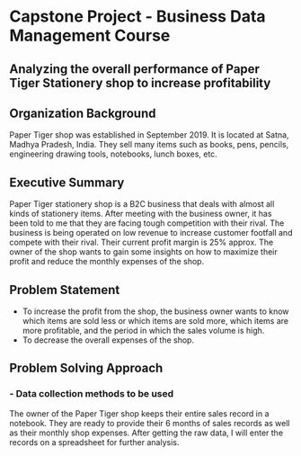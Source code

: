 # Capstone Project - Business Data Management Course

## Analyzing the overall performance of Paper Tiger Stationery shop to increase profitability

## Organization Background
Paper Tiger shop was established in September 2019. It is located at Satna, Madhya Pradesh, India. They sell many items such as books, pens, pencils, engineering drawing tools, notebooks, lunch boxes, etc.

## Executive Summary
Paper Tiger stationery shop is a B2C business that deals with almost all kinds of stationery items. After meeting with the business owner, it has been told to me that they are facing tough competition with their rival. The business is being operated on low revenue to increase customer footfall and compete with their rival. Their current profit margin is 25% approx. The owner of the shop wants to gain some insights on how to maximize their profit and reduce the monthly expenses of the shop.

## Problem Statement
- To increase the profit from the shop, the business owner wants to know which items are sold less or which items are sold more, which items are more profitable, and the period in which the sales volume is high.
- To decrease the overall expenses of the shop.

## Problem Solving Approach

### - Data collection methods to be used
The owner of the Paper Tiger shop keeps their entire sales record in a notebook.
They are ready to provide their 6 months of sales records as well as their monthly
shop expenses.
After getting the raw data, I will enter the records on a spreadsheet for further
analysis.